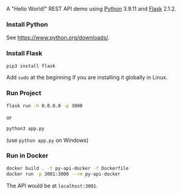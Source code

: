 A "Hello World!" REST API demo using [Python](https://www.python.org/) 3.9.11 and [Flask](https://flask.palletsprojects.com/en/2.1.x/) 2.1.2.

### Install Python

See https://www.python.org/downloads/.

### Install Flask

```bash
pip3 install flask
```

Add ```sudo``` at the beginning if you are installing it globally in Linux.

### Run Project

```bash
flask run -h 0.0.0.0 -p 3000
```

or


```bash
python3 app.py
```

(use ```python app.py``` on Windows)

### Run in Docker

```bash
docker build . -t py-api-docker -f Dockerfile
docker run -p 3001:3000 --rm py-api-docker
```

The API would be at ```localhost:3001```.
